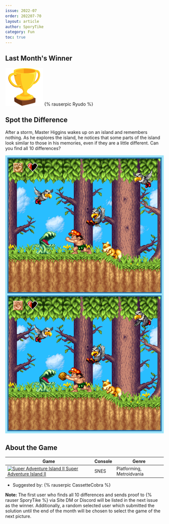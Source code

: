 ```yaml
---
issue: 2022-07
order: 202207-70
layout: article
author: SporyTike
category: Fun
toc: true
---
```


## Last Month's Winner

<div class="bingo-winner">
  <img class="bingo-trophy" src="../../img/trophy.png" alt="trophy" />
  {% rauserpic Ryudo %}
</div>

## Spot the Difference

After a storm, Master Higgins wakes up on an island and remembers nothing. As he explores the island, he notices that some parts of the island look similar to those in his memories, even if they are a little different. Can you find all 10 differences?

![spot the difference](img/Fun/SpotTheDifference.png)

## About the Game

| Game                                                                                                                                                                                                                                                             | Console | Genre                     |
| ---------------------------------------------------------------------------------------------------------------------------------------------------------------------------------------------------------------------------------------------------------------- | ------- | ------------------------- |
| <a class="gameicon-link" href="https://retroachievements.org/game/1197" target="_blank" rel="noopener"> <img class="gameicon" src="https://retroachievements.org/Images/028586.png" alt="Super Adventure Island II"> <span>Super Adventure Island II</span></a> | SNES    | Platforming, Metroidvania |


* Suggested by: {% rauserpic CassetteCobra %}

**Note:** The first user who finds all 10 differences and sends proof to {% rauser SporyTike %} via Site DM or Discord will be listed in the next issue as the winner. Additionally, a random selected user which submitted the solution until the end of the month will be chosen to select the game of the next picture.
